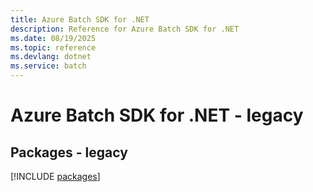 ```yaml
---
title: Azure Batch SDK for .NET
description: Reference for Azure Batch SDK for .NET
ms.date: 08/19/2025
ms.topic: reference
ms.devlang: dotnet
ms.service: batch
---
```

# Azure Batch SDK for .NET - legacy
## Packages - legacy
[!INCLUDE [packages](batch-index.md)]